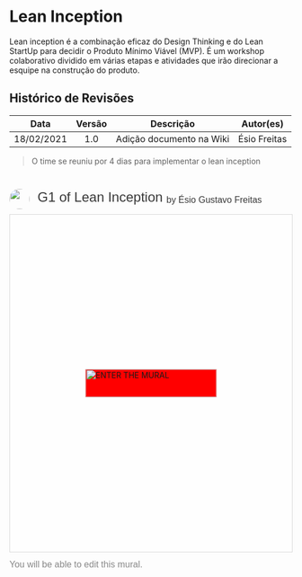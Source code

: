 # Lean Inception

Lean inception é a combinação eficaz do Design Thinking e do Lean StartUp para decidir o Produto Mínimo Viável (MVP). É um workshop colaborativo dividido em várias etapas e atividades que irão direcionar a esquipe na construção do produto.

## Histórico de Revisões

|    Data    | Versão |        Descrição         |  Autor(es)   |
| :--------: | :----: | :----------------------: | :----------: |
| 18/02/2021 |  1.0   | Adição documento na Wiki | Ésio Freitas |

> O time se reuniu por 4 dias para implementar o lean inception

<div style="width: 100%;" class="embed-thumb"> <h1 style="position: relative;vertical-align: middle;display: inline-block; font-size: 24px; line-height:22px; color: #393939;margin-bottom: 10px; font-weight: 300;font-family: Proxima Nova, sans-serif;"> <img src="https://app.mural.co/avatar/u5043cefa96e5689071a83366" style="position: absolute; border-radius: 50%; width: 36px;height: 36px;margin-right: 14px; display: inline-block; margin-top: -6px;margin-right: 10px; vertical-align: middle;"> <div style="padding-left:50px"> <span style="max-width:555px;display: inline-block;overflow: hidden; white-space: nowrap;text-overflow: ellipsis;line-height: 1; height: 25px; margin-top: -3px;">G1 of Lean Inception</span> <span style="position:relative;top:-3px;font-size: 16px; margin-top: -6px; line-height: 24px;color: #393939; font-weight: 300;"> by Ésio Gustavo Freitas</span> </div> </h1> <div style="position: relative; height: 0;overflow: hidden; height: 600px; min-width: 320px; border-width: 1px; border-style: solid; border-color: #d8d8d8;"> <div style="position: absolute;top: 0;left: 0;z-index: 10; width: 100%; height: 100%;background: url(https://murally.blob.core.windows.net/thumbnails/fgaepsmds202027717/murals/fgaepsmds202027717.1613599248880-602d921090002be3d899d9d6-f045541a-9e1f-4215-8c1f-86b484f86daa.png?v=08de1bf6-64ff-4ef3-9ce6-bcb4e7ba1e72) no-repeat center center; background-size: cover;"> <div style="position: absolute;top: 0;left: 0;z-index: 20;width: 100%; height: 100%;background-color: white;-webkit-filter: opacity(.4);"> </div> <a href="https://app.mural.co/t/fgaepsmds202027717/m/fgaepsmds202027717/1613599248880/a87fba2344aed3db4ad428c53fe5d84a8b2f292f" target="_blank" rel="noopener noreferrer" style="transform: translate(-50%, -50%);top: 50%;left: 50%; position: absolute; z-index: 30; border: none; display: block; height: 50px; background: red;"> <img src="https://app.mural.co/static/images/btn-enter-mural.svg" alt="ENTER THE MURAL" width="233" height="50"> </a> </div> </div> <p style="margin-top: 10px;margin-bottom: 60px;line-height: 24px; font-size: 16px;font-family: Proxima Nova, sans-serif;font-weight: 400; color: #888888;"> You will be able to edit this mural. </p></div>
